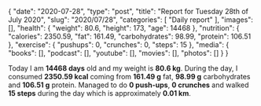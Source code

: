 {
    "date": "2020-07-28",
    "type": "post",
    "title": "Report for Tuesday 28th of July 2020",
    "slug": "2020\/07\/28",
    "categories": [
        "Daily report"
    ],
    "images": [],
    "health": {
        "weight": 80.6,
        "height": 173,
        "age": 14468
    },
    "nutrition": {
        "calories": 2350.59,
        "fat": 161.49,
        "carbohydrates": 98.99,
        "protein": 106.51
    },
    "exercise": {
        "pushups": 0,
        "crunches": 0,
        "steps": 15
    },
    "media": {
        "books": [],
        "podcast": [],
        "youtube": [],
        "movies": [],
        "photos": []
    }
}

Today I am <strong>14468 days</strong> old and my weight is <strong>80.6 kg</strong>. During the day, I consumed <strong>2350.59 kcal</strong> coming from <strong>161.49 g</strong> fat, <strong>98.99 g</strong> carbohydrates and <strong>106.51 g</strong> protein. Managed to do <strong>0 push-ups</strong>, <strong>0 crunches</strong> and walked <strong>15 steps</strong> during the day which is approximately <strong>0.01 km</strong>.